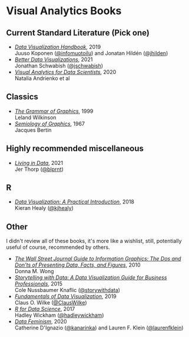 # Visual Analytics Books

## Current Standard Literature (Pick one)

- *[Data Visualization Handbook](https://datavizhandbook.info/)*, 2019<br/>
  Juuso Koponen ([@infomuotoilu](https://twitter.com/infomuotoilu)) and Jonatan Hildén ([@jhilden](https://twitter.com/jhilden))
- *[Better Data Visualizations](http://cup.columbia.edu/book/better-data-visualizations/9780231193115)*, 2021<br/>
  Jonathan Schwabish ([@jschwabish](https://twitter.com/jschwabish))
- *[Visual Analytics for Data Scientists](https://link.springer.com/book/10.1007/978-3-030-56146-8)*, 2020<br>
  Natalia Andrienko et al

## Classics

- *[The Grammar of Graphics](https://link.springer.com/book/10.1007/0-387-28695-0)*, 1999<br/>
  Leland Wilkinson
- *[Semiology of Graphics](https://www.esri.com/en-us/esri-press/browse/semiology-of-graphics-diagrams-networks-maps)*, 1967<br/>
  Jacques Bertin

## Highly recommended miscellaneous

- *[Living in Data](https://us.macmillan.com/books/9780374720513)*, 2021<br/>
  Jer Thorp ([@blprnt](https://twitter.com/blprnt))

## R

- *[Data Visualization: A Practical Introduction](https://socviz.co/)*, 2018<br/>
  Kieran Healy ([@kjhealy](https://twitter.com/kjhealy))

## Other

I didn't review all of these books, it's more like a wishlist, still, potentially useful of course, recommended by others.

- *[The Wall Street Journal Guide to Information Graphics: The Dos and Don'ts of Presenting Data, Facts, and Figures](https://wwnorton.com/books/The-Wall-Street-Journal-Guide-to-Information-Graphics/)*, 2010<br/>
  Donna M. Wong
- *[Storytelling with Data: A Data Visualization Guide for Business Professionals](https://www.storytellingwithdata.com/books)*, 2015<br/>
  Cole Nussbaumer Knaflic ([@storywithdata](https://twitter.com/storywithdata))
- *[Fundamentals of Data Visualization](https://clauswilke.com/dataviz/)*, 2019<br/>
  Claus O. Wilke ([@ClausWilke](https://twitter.com/ClausWilke))
- *[R for Data Science](https://r4ds.had.co.nz/)*, 2017<br/>
  Hadley Wickham ([@hadleywickham](https://twitter.com/hadleywickham))
- *[Data Feminism](https://mitpress.mit.edu/books/data-feminism)*, 2020<br/>
  Catherine D'Ignazio ([@kanarinka](https://twitter.com/kanarinka)) and Lauren F. Klein ([@laurenfklein](https://twitter.com/laurenfklein))
